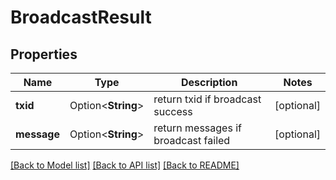 # BroadcastResult

## Properties

Name | Type | Description | Notes
------------ | ------------- | ------------- | -------------
**txid** | Option<**String**> | return txid if broadcast success | [optional]
**message** | Option<**String**> | return messages if broadcast failed | [optional]

[[Back to Model list]](../README.md#documentation-for-models) [[Back to API list]](../README.md#documentation-for-api-endpoints) [[Back to README]](../README.md)


